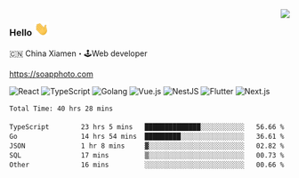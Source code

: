 <img align="right" src="https://github-readme-stats.vercel.app/api?username=yiiu&show_icons=false&bg_color=30,e96443,904e95&title_color=fff&text_color=fff" />

### Hello <img src="https://raw.githubusercontent.com/ABSphreak/ABSphreak/master/gifs/Hi.gif" width="26px" />
 
🇨🇳 China Xiamen・🕹Web developer

https://soapphoto.com

<p align="left"><img src="https://cdn.svgporn.com/logos/react.svg" alt="React" width="32" height="32"/> <img src="https://cdn.svgporn.com/logos/typescript-icon.svg" alt="TypeScript" width="32" height="32"/> <img src="https://cdn.svgporn.com/logos/gopher.svg" alt="Golang" width="32" height="32"/> <img src="https://cdn.svgporn.com/logos/vue.svg" alt="Vue.js" width="32" height="32"/> <img src="https://cdn.svgporn.com/logos/nestjs.svg" alt="NestJS" width="32" height="32"/> <img src="https://cdn.svgporn.com/logos/flutter.svg" alt="Flutter" width="32" height="32"/> <img src="https://cdn.svgporn.com/logos/nextjs-icon.svg" alt="Next.js" width="32" height="32"/></p>


<!--START_SECTION:waka-->

```txt
Total Time: 40 hrs 28 mins

TypeScript        23 hrs 5 mins   ██████████████░░░░░░░░░░░   56.66 %
Go                14 hrs 54 mins  █████████░░░░░░░░░░░░░░░░   36.61 %
JSON              1 hr 8 mins     ▓░░░░░░░░░░░░░░░░░░░░░░░░   02.82 %
SQL               17 mins         ▒░░░░░░░░░░░░░░░░░░░░░░░░   00.73 %
Other             16 mins         ░░░░░░░░░░░░░░░░░░░░░░░░░   00.66 %
```

<!--END_SECTION:waka-->
